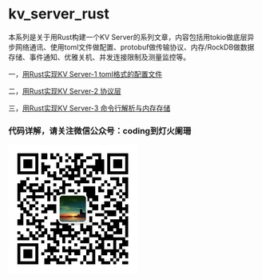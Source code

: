 # kv_server_rust
本系列是关于用Rust构建一个KV Server的系列文章，内容包括用tokio做底层异步网络通讯、使用toml文件做配置、protobuf做传输协议、内存/RockDB做数据存储、事件通知、优雅关机、并发连接限制及测量监控等。

一，[用Rust实现KV Server-1 toml格式的配置文件](https://mp.weixin.qq.com/s?__biz=Mzg5MjA1ODYzNg==&amp;mid=2247484910&amp;idx=1&amp;sn=0ad64f90fa23d0660ec00bae2cc35fa5&amp;chksm=cfc2a88df8b5219bf7e5c307e197bb7f9f8d17a6e3b095c75b0941eb6a2b59032e5bc86f3a81&token=952668159&lang=zh_CN#rd)  

二，[用Rust实现KV Server-2 协议层](https://mp.weixin.qq.com/s?__biz=Mzg5MjA1ODYzNg==&amp;mid=2247484929&amp;idx=1&amp;sn=5f3526c97bae2cedb74c38b8350b3bf1&amp;chksm=cfc2ab62f8b522740815c098db7f701c734e5890adb45c4191ca0ca8002eb9c543668b304984&token=624641150&lang=zh_CN#rd)  

三，[用Rust实现KV Server-3 命令行解析与内存存储](https://mp.weixin.qq.com/s?__biz=Mzg5MjA1ODYzNg==&amp;mid=2247484944&amp;idx=1&amp;sn=d44dc5c07e511bff6adf44aeb4235803&amp;chksm=cfc2ab73f8b52265f79f009fe5f32ecd2833cd9ea6b2cb7546539112571ef49b0a4fc8a32520&token=1482329986&lang=zh_CN#rd)  


### 代码详解，请关注微信公众号：coding到灯火阑珊

![Image](https://github.com/Justin02180218/distribute-election-bully/blob/master/qrcode_for_gh_8a5b7b90c100_258.jpg)
